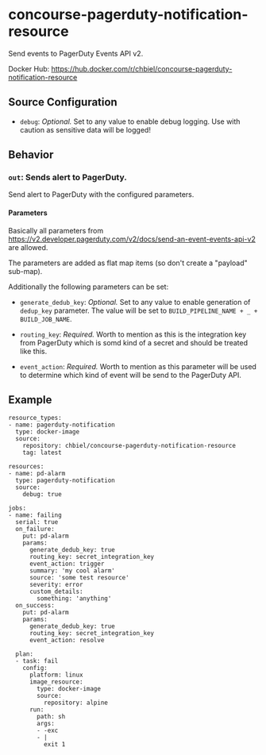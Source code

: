 # concourse-pagerduty-notification-resource

Send events to PagerDuty Events API v2.

Docker Hub: https://hub.docker.com/r/chbiel/concourse-pagerduty-notification-resource

## Source Configuration

* `debug`: *Optional.* Set to any value to enable debug logging. Use with caution as sensitive data will be logged!

## Behavior

### `out`: Sends alert to PagerDuty.

Send alert to PagerDuty with the configured parameters.

#### Parameters

Basically all parameters from https://v2.developer.pagerduty.com/v2/docs/send-an-event-events-api-v2 are allowed.

The parameters are added as flat map items (so don't create a "payload" sub-map).

Additionally the following parameters can be set:

* `generate_dedub_key`: *Optional.* Set to any value to enable generation of `dedup_key` parameter. 
The value will be set to `BUILD_PIPELINE_NAME + _ + BUILD_JOB_NAME`.

* `routing_key`: *Required.* Worth to mention as this is the integration key from PagerDuty which is somd kind of a secret and should be treated like this.

* `event_action`: *Required.* Worth to mention as this parameter will be used to determine which kind of event will be send to the PagerDuty API.

## Example

```
resource_types:
- name: pagerduty-notification
  type: docker-image
  source:
    repository: chbiel/concourse-pagerduty-notification-resource
    tag: latest

resources:
- name: pd-alarm
  type: pagerduty-notification
  source:
    debug: true

jobs:
- name: failing
  serial: true
  on_failure:
    put: pd-alarm
    params:
      generate_dedub_key: true
      routing_key: secret_integration_key
      event_action: trigger
      summary: 'my cool alarm'
      source: 'some test resource'
      severity: error
      custom_details:
        something: 'anything'
  on_success:
    put: pd-alarm
    params:
      generate_dedub_key: true
      routing_key: secret_integration_key
      event_action: resolve

  plan:
  - task: fail
    config:
      platform: linux
      image_resource:
        type: docker-image
        source:
          repository: alpine
      run:
        path: sh
        args:
        - -exc
        - |
          exit 1
```